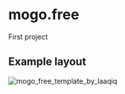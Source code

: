 # mogo.free
First project

## Example layout
![mogo_free_template_by_laaqiq](https://cloud.githubusercontent.com/assets/16747779/16631868/10a27118-43ca-11e6-9388-73ff511be5b6.jpg)
